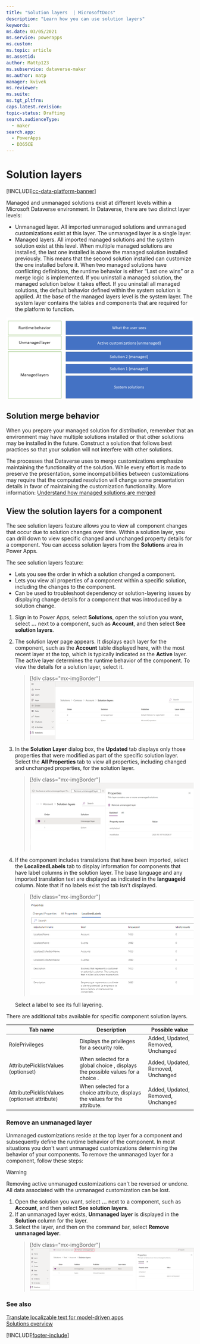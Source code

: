 ```yaml
---
title: "Solution layers  | MicrosoftDocs"
description: "Learn how you can use solution layers"
keywords: 
ms.date: 03/05/2021
ms.service: powerapps
ms.custom: 
ms.topic: article
ms.assetid: 
author: Mattp123
ms.subservice: dataverse-maker
ms.author: matp
manager: kvivek
ms.reviewer: 
ms.suite: 
ms.tgt_pltfrm: 
caps.latest.revision: 
topic-status: Drafting
search.audienceType: 
  - maker
search.app: 
  - PowerApps
  - D365CE
---
```


# Solution layers

[!INCLUDE[cc-data-platform-banner](../../includes/cc-data-platform-banner.md)]

Managed and unmanaged solutions exist at different levels within a Microsoft Dataverse environment. In Dataverse, there are two distinct layer levels:  
- Unmanaged layer. All imported unmanaged solutions and unmanaged customizations exist at this layer. The unmanaged layer is a single layer.  
- Managed layers. All imported managed solutions and the system solution exist at this level. When multiple managed solutions are installed, the last one installed is above the managed solution installed previously. This means that the second solution installed can customize the one installed before it. When two managed solutions have conflicting definitions, the runtime behavior is either “Last one wins” or a merge logic is implemented.  If you uninstall a managed solution, the managed solution below it takes effect. If you uninstall all managed solutions, the default behavior defined within the system solution is applied. At the base of the managed layers level is the system layer. The system layer contains the tables and components that are required for the platform to function. 

![Solution layers.](media/solution-layers.png)

## Solution merge behavior
When you prepare your managed solution for distribution, remember that an environment may have multiple solutions installed or that other solutions may be installed in the future. Construct a solution that follows best practices so that your solution will not interfere with other solutions.

The processes that Dataverse uses to merge customizations emphasize maintaining the functionality of the solution. While every effort is made to preserve the presentation, some incompatibilities between customizations may require that the computed resolution will change some presentation details in favor of maintaining the customization functionality. More information: [Understand how managed solutions are merged](/power-platform/alm/how-managed-solutions-merged)

## View the solution layers for a component
The see solution layers feature allows you to view all component changes that occur due to solution changes over time. Within a solution layer, you can drill down to view specific changed and unchanged property details for a component. You can access solution layers from the **Solutions** area in Power Apps. 

The see solution layers feature: 
-	Lets you see the order in which a solution changed a component. 
-	Lets you view all properties of a component within a specific solution, including the changes to the component. 
-	Can be used to troubleshoot dependency or solution-layering issues by displaying change details for a component that was introduced by a solution change.

1. Sign in to Power Apps, select **Solutions**, open the solution you want, select **...** next to a component, such as **Account**, and then select **See solution layers**.

2. The solution layer page appears. It displays each layer for the component, such as the **Account** table displayed here, with the most recent layer at the top, which is typically indicated as the **Active** layer. The active layer determines the runtime behavior of the component. To view the details for a solution layer, select it. 

   > [!div class="mx-imgBorder"] 
   > ![Solution layers list.](media/solution-layers-list.png "Solution layers list")

3. In the **Solution Layer** dialog box, the **Updated** tab displays only those properties that were modified as part of the specific solution layer. Select the **All Properties** tab to view all properties, including changed and unchanged properties, for the solution layer.

   > [!div class="mx-imgBorder"] 
   > ![Solution layer changed properties.](media/solution-layers-change-prop.png "Solution layer changed properties")

5. If the component includes translations that have been imported, select the **LocalizedLabels** tab to display information for components that have label columns in the solution layer. The base language and any imported translation text are displayed as indicated in the **languageid** column. Note that if no labels exist the tab isn't displayed.  
   > [!div class="mx-imgBorder"] 
   > ![Solution layer localized labels.](media/localized-labels.png "Solution layer localized labels")

    Select a label to see its full layering.

There are additional tabs available for specific component solution layers. 

|Tab name  |Description  |Possible value  |
|---------|---------|---------|
|RolePrivileges     | Displays the privileges for a security role.   | Added, Updated, Removed, Unchanged   |
|AttributePicklistValues (optionset)  | When selected for a global choice , displays the possible values for a choice .   | Added, Updated, Removed, Unchanged        |
|AttributePicklistValues (optionset attribute)   |  When selected for a choice  attribute, displays the values for the attribute.        | Added, Updated, Removed, Unchanged        |

### Remove an unmanaged layer
Unmanaged customizations reside at the top layer for a component and subsequently define the runtime behavior of the component. In most situations you don't want unmanaged customizations determining the behavior of your components. To remove the unmanaged layer for a component, follow these steps: 

> [!WARNING]
> Removing active unmanaged customizations can't be reversed or undone. All data associated with the unmanaged customization can be lost.

1. Open the solution you want, select **...** next to a component, such as **Account**, and then select **See solution layers**.
1. If an unmanaged layer exists, **Unmanaged layer** is displayed in the **Solution** column for the layer.
1. Select the layer, and then on the command bar, select **Remove unmanaged layer**.
    > [!div class="mx-imgBorder"] 
    > ![Remove unmanaged layer.](media/remove-unmanaged-layer.png)

### See also
[Translate localizable text for model-driven apps](../model-driven-apps/translate-localizable-text.md) <br />
[Solutions overview](solutions-overview.md)


[!INCLUDE[footer-include](../../includes/footer-banner.md)]